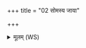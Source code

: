 +++
title = "02 सोमस्य जाया"

+++
<details><summary>मूलम् (WS)</summary>

सोमस्य जाया प्रथमं गन्धर्वस्तेपरः पतिः ।  
तृतीयो अग्निष्टे पतिस्तुरीयो मनुष्यजाः ॥ ॥ ३ ॥
</details>